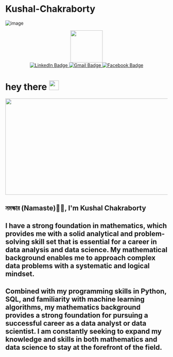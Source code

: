 # Kushal-Chakraborty
![image](https://github.com/KushalChakraborty1995/Kushal-Chakraborty/assets/114491920/c066f310-ec3e-4ac7-887f-72ae0eaa0629)
<div id="header" align="center">
  <img src="https://media.giphy.com/media/M9gbBd9nbDrOTu1Mqx/giphy.gif" width="100"/>
</div>
<div id="badges" align="center">
  <a href="https://www.linkedin.com/in/kushchakraborty/">
    <img src="https://img.shields.io/badge/LinkedIn-blue?style=for-the-badge&logo=linkedin&logoColor=white" alt="LinkedIn Badge"/>
  </a>
  <a href="kushaldon8293@gmail.com">
    <img src="https://img.shields.io/badge/Gmail-red?style=for-the-badge&logo=Gmail&logoColor=white" alt="Gmail Badge"/>
  </a>
  <a href="https://www.facebook.com/kushal.chakraborty.3538">
    <img src="https://img.shields.io/badge/Facebook-blue?style=for-the-badge&logo=Facebook&logoColor=white" alt="Facebook Badge"/>
  </a>
</div>

<img src="https://komarev.com/ghpvc/?username=Kushal-Chakraborty&style=flat-square&color=green" align="center" alt=""/>

<h1>
  hey there
  <img src="https://media.giphy.com/media/hvRJCLFzcasrR4ia7z/giphy.gif" width="30px"/>
</h1>

<div align="center">
  <img src="https://media.giphy.com/media/l46Cy1rHbQ92uuLXa/giphy.gif
" width="600" height="300"/>
</div>


## নমস্কার (Namaste)🙏🏻, I'm Kushal Chakraborty
## I have a strong foundation in mathematics, which provides me with a solid analytical and problem-solving skill set that is essential for a career in data analysis and data science. My mathematical background enables me to approach complex data problems with a systematic and logical mindset.
## Combined with my programming skills in Python, SQL, and familiarity with machine learning algorithms, my mathematics background provides a strong foundation for pursuing a successful career as a data analyst or data scientist. I am constantly seeking to expand my knowledge and skills in both mathematics and data science to stay at the forefront of the field.

